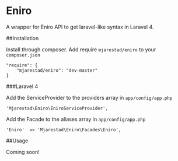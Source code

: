 Eniro
=====

A wrapper for Eniro API to get laravel-like syntax in Laravel 4.

##Installation

Install through composer. Add require `mjarestad/eniro` to your `composer.json`

    "require": {
        "mjarestad/eniro": "dev-master"
    }
    
###Laravel 4

Add the ServiceProvider to the providers array in `app/config/app.php`

    'Mjarestad\Eniro\EniroServiceProvider',
    
Add the Facade to the aliases array in `app/config/app.php`

    'Eniro'  => 'Mjarestad\Eniro\Facades\Eniro',

##Usage

Coming soon!